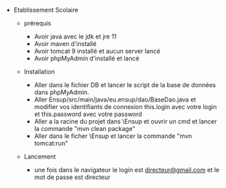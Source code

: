 * Etablissement Scolaire
  * prérequis
    * Avoir java avec le jdk et jre 11 
    *  Avoir maven d'installé
    *  Avoir tomcat 9 installé et aucun server lancé
    * Avoir phpMyAdmin d'installé et lancé
    
  * Installation
    * Aller dans le fichier DB et lancer le script de la base de données dans phpMyAdmin.
    *  Aller Ensup/src/main/java/eu.ensup/dao/BaseDao.java et modifier vos identifiants de connexion this.login avec votre login et this.password avec votre password
    *  Aller a la racine du projet dans \Ensup et ouvrir un cmd et lancer la commande "mvn clean package"
    *  Aller dans le ficher \Ensup et lancer la commande "mvn tomcat:run"
  * Lancement
    * une fois dans le navigateur le login est directeur@gmail.com et le mot de passe est directeur